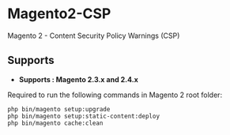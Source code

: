 # Magento2-CSP
Magento 2 - Content Security Policy Warnings (CSP)

## Supports

- <b>Supports : Magento 2.3.x and 2.4.x</b>

Required to run the following commands in Magento 2 root folder:

```
php bin/magento setup:upgrade
php bin/magento setup:static-content:deploy
php bin/magento cache:clean
```
